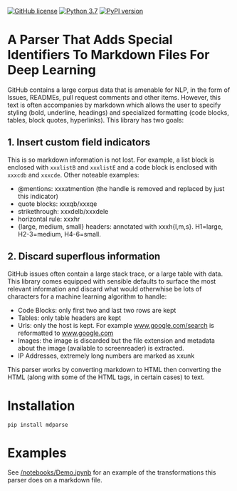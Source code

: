 [![GitHub license](https://img.shields.io/github/license/machine-learning-apps/mdparse.svg)](https://github.com/machine-learning-apps/mdparse/blob/master/LICENSE) 
[![Python 3.7](https://img.shields.io/badge/python-3.7-blue.svg)](https://www.python.org/downloads/release/python-370/)
[![PyPI version](https://badge.fury.io/py/mdparse.svg)](https://badge.fury.io/py/mdparse)


# A Parser That Adds Special Identifiers To Markdown Files For Deep Learning

GitHub contains a large corpus data that is amenable for NLP, in the form of Issues, READMEs, pull request comments and other items. However, this text is often accompanies by markdown which allows the user to specify styling (bold, underline, headings) and specialized formatting (code blocks, tables, block quotes, hyperlinks).  This library has two goals:

## 1. Insert custom field indicators

This is so markdown information is not lost.  For example, a list block is enclosed with `xxxlistB` and `xxxlistE` and a code block is enclosed with `xxxcdb` and `xxxcde`.  Other noteable examples:

- @mentions:  xxxatmention  (the handle is removed and replaced by just this indicator)
- quote blocks: xxxqb/xxxqe
- strikethrough: xxxdelb/xxxdele
- horizontal rule: xxxhr
- {large, medium, small} headers: annotated with xxxh{l,m,s}.  H1=large, H2-3=medium, H4-6=small.


## 2. Discard superflous information

GitHub issues often contain a large stack trace, or a large table with data.  This library comes equipped with sensible defaults to surface the most relevant information and discard what would otherwhise be lots of characters for a machine learning algorithm to handle:

- Code Blocks: only first two and last two rows are kept 
- Tables:  only table headers are kept
- Urls:  only the host is kept.  For example www.google.com/search is reformatted to www.google.com
- Images: the image is discarded but the file extension and metadata about the image (available to screenreader) is extracted.
- IP Addresses, extremely long numbers are marked as xxunk


This parser works by converting markdown to HTML then converting the HTML (along with some of the HTML tags, in certain cases) to text.


# Installation

`pip install mdparse`

# Examples

See [/notebooks/Demo.ipynb](/notebooks/Demo.ipynb) for an example of the transformations this parser does on a markdown file.

